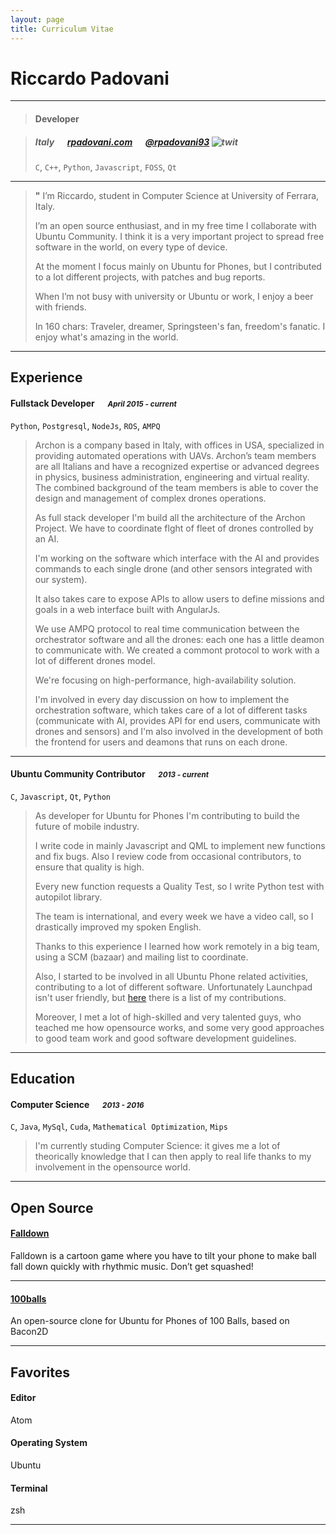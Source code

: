 ```yaml
---
layout: page
title: Curriculum Vitae
---
```


# Riccardo Padovani

---

> #### Developer

> #####  Italy &emsp; [rpadovani.com][homepage] &emsp; [@rpadovani93][twitter] ![twit][]
> `C`, `C++`, `Python`, `Javascript`, `FOSS`, `Qt`

---
> **"** I’m Riccardo, student in Computer Science at University of Ferrara, Italy.
>
> I’m an open source enthusiast, and in my free time I collaborate with Ubuntu Community. I think it is a very important project to spread free software in the world, on every type of device.
>
> At the moment I focus mainly on Ubuntu for Phones, but I contributed to a lot  different projects, with patches and bug reports.
>
> When I’m not busy with university or Ubuntu or work, I enjoy a beer with friends.
>
> In 160 chars: Traveler, dreamer, Springsteen's fan, freedom's fanatic. I enjoy what's amazing in the world.


---

## Experience

#### Fullstack Developer  &emsp; <small>*April 2015 - current*</small>

`Python`, `Postgresql`, `NodeJs`, `ROS`, `AMPQ`
> Archon is a company based in Italy, with offices in USA, specialized in providing automated operations with UAVs. Archon’s team members are all Italians and have a recognized expertise or advanced degrees in physics, business administration, engineering and virtual reality. The combined background of the team members is able to cover the design and management of complex drones operations.
>
> As full stack developer I'm build all the architecture of the Archon Project. We have to coordinate flght of fleet of drones controlled by an AI.
>
> I'm working on the software which interface with the AI and provides commands to each single drone (and other sensors integrated with our system).
>
> It also takes care to expose APIs to allow users to define missions and goals in a web interface built with AngularJs.
>
> We use AMPQ protocol to real time communication between the orchestrator software and all the drones: each one has a little deamon to communicate with. We created a commont protocol to work with a lot of different drones model.
>
> We're focusing on high-performance, high-availability solution.
>
> I'm involved in every day discussion on how to implement the orchestration software, which takes care of a lot of different tasks (communicate with AI, provides API for end users, communicate with drones and sensors) and I'm also involved in the development of both the frontend for users and deamons that runs on each drone.
>

---

#### Ubuntu Community Contributor  &emsp; <small>*2013 - current*</small>

`C`, `Javascript`, `Qt`, `Python`
> As developer for Ubuntu for Phones I'm contributing to build the future of mobile industry.
>
> I write code in mainly Javascript and QML to implement new functions and fix bugs. Also I review code from occasional contributors, to ensure that quality is high.
>
> Every new function requests a Quality Test, so I write Python test with autopilot library.
>
> The team is international, and every week we have a video call, so I drastically improved my spoken English.
>
> Thanks to this experience I learned how work remotely in a big team, using a SCM (bazaar) and mailing list to coordinate.
>
> Also, I started to be involved in all Ubuntu Phone related activities, contributing to a lot of different software. Unfortunately Launchpad isn't user friendly, but [here](https://code.launchpad.net/~rpadovani/+branches?field.category=OWNED&field.category-empty-marker=1&field.lifecycle=ALL&field.lifecycle-empty-marker=1&field.sort_by=most+recently+changed+first&field.sort_by-empty-marker=1) there is a list of my contributions.
>
> Moreover, I met a lot of high-skilled and very talented guys, who teached me how opensource works, and some very good approaches to good team work and good software development guidelines.

---

## Education

#### Computer Science &emsp; <small>*2013 - 2016*</small>

`C`, `Java`, `MySql`, `Cuda`, `Mathematical Optimization`, `Mips`
> I'm currently studing Computer Science: it gives me a lot of theorically knowledge that I can then apply to real life thanks to my involvement in the opensource world.

---

## Open Source

#### [Falldown](https://uappexplorer.com/app/falldown.rpadovani)

Falldown is a cartoon game where you have to tilt your phone to make ball fall down quickly with rhythmic music. Don’t get squashed!

---

#### [100balls](https://github.com/rpadovani/100balls)

An open-source clone for Ubuntu for Phones of 100 Balls, based on Bacon2D

---

## Favorites

#### Editor

Atom

#### Operating System

Ubuntu

#### Terminal

zsh

---
[avatar]: https://scontent-frt3-1.xx.fbcdn.net/hphotos-xtp1/v/t1.0-9/12118782_10203918470155890_2015019648069088536_n.jpg?oh=ad5bc72aebb4ff5081727039c5df0e96&oe=57242D93
[homepage]: https://rpadovani.com
[twitter]: https://twitter.com/rpadovani93
[twit]: http://cdn-careers.sstatic.net/careers/Img/icon-twitter.png?v=b1bd58ad2034
